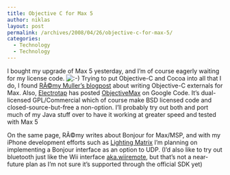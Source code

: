 ```yaml
---
title: Objective C for Max 5
author: niklas
layout: post
permalink: /archives/2008/04/26/objective-c-for-max-5/
categories:
  - Technology
  - Technology
---
```

I bought my upgrade of Max 5 yesterday, and I&#8217;m of course eagerly waiting for my license code. <img src='http://blog.saers.com/wp-includes/images/smilies/icon_smile.gif' alt=':-)' class='wp-smiley' /> Trying to put Objective-C and Cocoa into all that I do, I found [RÃ©my Muller&#8217;s blogpost][1] about writing Objective-C externals for Max. Also, [Electrotap]() has posted [ObjectiveMax][2] on Google Code. It&#8217;s dual-licensed GPL/Commercial which of course make BSD licensed code and closed-source-but-free a non-option. I&#8217;ll probably try out both and port much of my Java stuff over to have it working at greater speed and tested with Max 5

On the same page, RÃ©my writes about Bonjour for Max/MSP, and with my iPhone development efforts such as [Lighting Matrix][3] I&#8217;m planning on implementing a Bonjour interface as an option to UDP. (I&#8217;d also like to try out bluetooth just like the Wii interface [aka.wiiremote][4], but that&#8217;s not a near-future plan as I&#8217;m not sure it&#8217;s supported through the official SDK yet)

 [1]: http://recherche.ircam.fr/equipes/temps-reel/movement/muller/index.php?entry=entry061109-110500
 [2]: http://code.google.com/p/objectivemax/
 [3]: http://blog.saers.com/archives/2008/04/25/lighting-matrix-for-max/
 [4]: http://www.iamas.ac.jp/~aka/max/